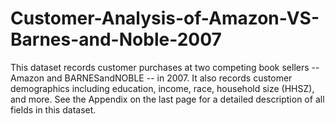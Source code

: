 # Customer-Analysis-of-Amazon-VS-Barnes-and-Noble-2007
This dataset records customer purchases at two competing book sellers -- Amazon and BARNESandNOBLE -- in 2007. It also records customer demographics including education, income, race, household size (HHSZ), and more. See the Appendix on the last page for a detailed description of all fields in this dataset.
